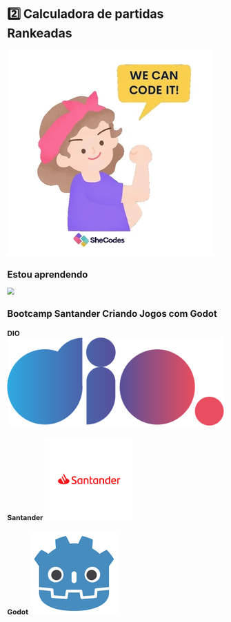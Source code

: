  # 2️⃣ Calculadora de partidas Rankeadas


<img src="/assets/giphy.webp">



## Estou aprendendo 


<img src="https://cdn.jsdelivr.net/gh/devicons/devicon@latest/icons/javascript/javascript-original.svg" width="50px">


## Bootcamp Santander Criando Jogos com Godot 


### DIO <img src="/assets/logo-full.svg">   

### Santander  <img src="/assets/santander-logo.png">   

### Godot    <img src="/assets/godot.png">

          
          
          


